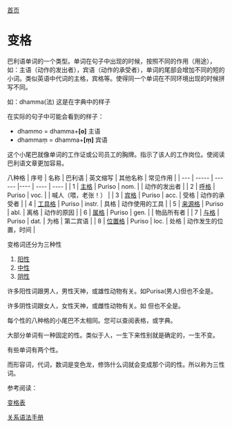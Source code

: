 [首页](../summary.md)

# 变格

巴利语单词的一个类型。单词在句子中出现的时候，按照不同的作用（用途），如：主语（动作的发出者），宾语（动作的承受者），单词的尾部会增加不同的短的小词。类似英语中代词的主格，宾格等。使得同一个单词在不同环境出现的时候拼写不同。

如：dhamma(法) 这是在字典中的样子

在实际的句子中可能会看到的样子：

- dhammo = dhamma+**[o]** 主语
- dhammaṃ = dhamma+**[ṃ]** 宾语


这个小尾巴就像单词的工作证或公司员工的胸牌。指示了该人的工作岗位。使阅读巴利语文章更加容易。

八种格
| 序号 | 名称 | 巴利语 | 英文缩写 | 其他名称 |  常见作用 |
| --- | ----- | ------ |---- | ---- | ---- |
| 1 | [主格](nom.md) | Puriso | nom. |  | 动作的发出者 |
| 2 | [呼格](voc.md) | Puriso | voc. |  | 喊人（喂，老张！） |
| 3 | [宾格](acc.md) | Puriso | acc. | 受格 | 动作的承受者 |
| 4 | [工具格](instr.md) | Puriso | instr. | 具格 | 动作使用的工具 |
| 5 | [来源格](abl.md) | Puriso | abl. | 离格 | 动作的原因 |
| 6 | [属格](gen.md) | Puriso | gen. |  | 物品所有者 |
| 7 | [与格](dat.md) | Puriso | dat. | 为格 | 第二宾语 |
| 8 | [位置格](loc.md) | Puriso | loc. | 处格 | 动作发生的位置，时间 |

变格词还分为三种性

1. [阳性](masculine.md)
2. [中性](neutral.md)
3. [阴性](feminine.md)

许多阳性词跟男人，男性天神，或雄性动物有关。如Purisa(男人)但也不全是。

许多阴性词跟女人，女性天神，或雌性动物有关。如  但也不全是。

每个性的八种格的小尾巴不太相同。您可以查阅表格，或字典。

大部分单词有一种固定的性。类似于人，一生下来性别就是确定的，一生不变。

有些单词有两个性。

而形容词，代词，数词是变色龙，修饰什么词就会变成那个词的性。所以称为三性词。

参考阅读：

[变格表](ending-table.md)

[关系语法手册](../basic-relation/summary.md)
